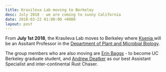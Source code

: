 ```yaml
---
title: Krasileva Lab moving to Berkeley
desc: July 2018 - we are coming to sunny California
date: 2018-03-22 01:00:00 +0000
layout: post
---
```

From **July 1st 2018**, the Krasileva Lab moves to Berkeley where [Ksenia ](https://twitter.com/kseniakrasileva)will be an Assitant Professor in the [Department of Plant and Microbial Biology](http://plantandmicrobiology.berkeley.edu/).

The group members who are also moving are [Erin Baggs](https://twitter.com/erinbaggsEI) - to become UC Berkeley graduate student, and [Andrew Deatker](https://twitter.com/Rust_Chaser) as our best Assistant Specialist and inter-continental Rust Chaser.